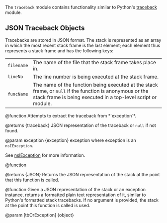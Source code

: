 <!-- contributed by Atul Varma [atul@mozilla.com]  -->
<!-- edited by Noelle Murata [fiveinchpixie@gmail.com]  -->


The `traceback` module contains functionality similar to
Python's [traceback] module.

## JSON Traceback Objects ##

Tracebacks are stored in JSON format. The stack is represented as an
array in which the most recent stack frame is the last element; each
element thus represents a stack frame and has the following keys:

<table>
  <tr>
    <td><code>filename</code></td>
    <td>The name of the file that the stack frame takes place in.</td>
  </tr>
  <tr>
    <td><code>lineNo</code></td>
    <td>The line number is being executed at the stack frame.</td>
  </tr>
  <tr>
    <td><code>funcName</code></td>
    <td>The name of the function being executed at the stack frame, or
    <code>null</code> if the function is anonymous or the stack frame is
    being executed in a top-level script or module.</td>
  </tr>
</table>

<api name="fromException">
@function
  Attempts to extract the traceback from *`exception`*.

@returns {traceback}
  JSON representation of the traceback or `null` if not found.

@param exception {exception}
  exception where exception is an `nsIException`.
</api>

See [nsIException] for more information.

[nsIException]: https://developer.mozilla.org/en/NsIException

<api name="get">
@function

@returns {JSON}
  Returns the JSON representation of the stack at the point that this
  function is called.
</api>

<api name="format">
@function
Given a JSON representation of the stack or an exception instance,
returns a formatted plain text representation of it, similar to
Python's formatted stack tracebacks.  If no argument is provided, the
stack at the point this function is called is used.

@param [tbOrException] {object}
</api>


  [traceback]: http://docs.python.org/library/traceback.html
